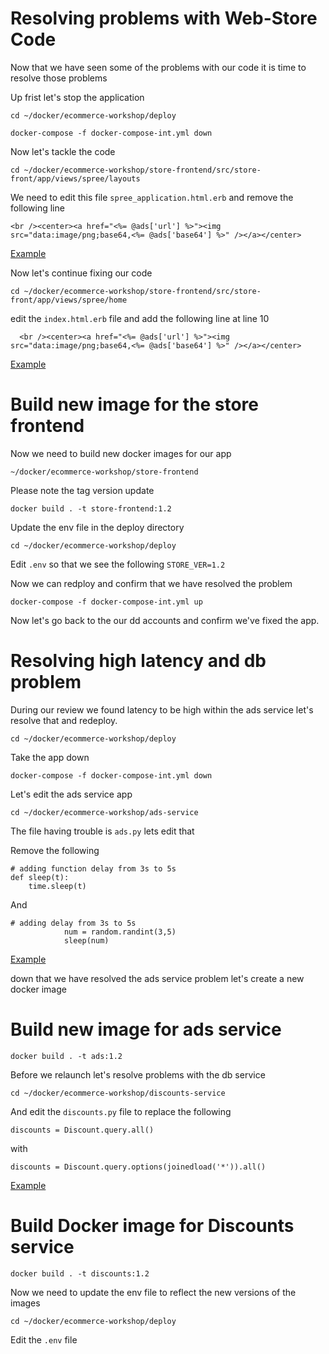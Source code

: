 # Resolving problems with Web-Store Code 

Now that we have seen some of the problems with our code it is time to resolve those problems 

Up frist let's stop the application 

`cd ~/docker/ecommerce-workshop/deploy`

`docker-compose -f docker-compose-int.yml down` 

Now let's tackle the code 

`cd ~/docker/ecommerce-workshop/store-frontend/src/store-front/app/views/spree/layouts`

We need to edit this file `spree_application.html.erb` and remove the following line 

```<br /><center><a href="<%= @ads['url'] %>"><img src="data:image/png;base64,<%= @ads['base64'] %>" /></a></center>```

[Example](https://github.com/ScottMabeDDHQ/tps-bootcamp/blob/main/docker/store-frontend/src/store-front/app/views/spree/layouts/spree_application.html.erb)

Now let's continue fixing our code 

`cd ~/docker/ecommerce-workshop/store-frontend/src/store-front/app/views/spree/home`

edit the `index.html.erb` file and add the following line at line 10 

```
  <br /><center><a href="<%= @ads['url'] %>"><img src="data:image/png;base64,<%= @ads['base64'] %>" /></a></center>
```
[Example](https://github.com/ScottMabeDDHQ/tps-bootcamp/blob/364d5b5f71dc9a72e4301aa0e73cecae1ba9f05c/docker/store-frontend/src/store-front/app/views/spree/home/index.html.erb.fixed#L11) 

# Build new image for the store frontend
Now we need to build new docker images for our app 

`~/docker/ecommerce-workshop/store-frontend`

Please note the tag version update 

`docker build . -t store-frontend:1.2`

Update the env file in the deploy directory 

`cd ~/docker/ecommerce-workshop/deploy` 

Edit `.env` so that we see the following `STORE_VER=1.2`

Now we can redploy and confirm that we have resolved the problem

`docker-compose -f docker-compose-int.yml up`

Now let's go back to the our dd accounts and confirm we've fixed the app.

# Resolving high latency and db problem 

During our review we found latency to be high within the ads service let's resolve that and redeploy.

`cd ~/docker/ecommerce-workshop/deploy` 

Take the app down 

`docker-compose -f docker-compose-int.yml down`

Let's edit the ads service app 

`cd ~/docker/ecommerce-workshop/ads-service`

The file having trouble is `ads.py` lets edit that 

Remove the following 

```
# adding function delay from 3s to 5s
def sleep(t):
    time.sleep(t)
```

And 

```
# adding delay from 3s to 5s
            num = random.randint(3,5)
            sleep(num)
```

[Example](https://github.com/ScottMabeDDHQ/tps-bootcamp/blob/main/docker/ads-service/ads.py)

down that we have resolved the ads service problem let's create a new docker image

# Build new image for ads service 

`docker build . -t ads:1.2` 

Before we relaunch let's resolve problems with the db service

`cd ~/docker/ecommerce-workshop/discounts-service`

And edit the `discounts.py` file to replace the following 

```
discounts = Discount.query.all()
```

with 

```
discounts = Discount.query.options(joinedload('*')).all()
```

[Example](https://github.com/ScottMabeDDHQ/tps-bootcamp/blob/dd820030ed838118be266ed04315a12dde950c0a/docker/discounts-service/discounts.py#L46)

# Build Docker image for Discounts service 

`docker build . -t discounts:1.2`

Now we need to update the env file to reflect the new versions of the images 

`cd ~/docker/ecommerce-workshop/deploy`

Edit the `.env` file 





